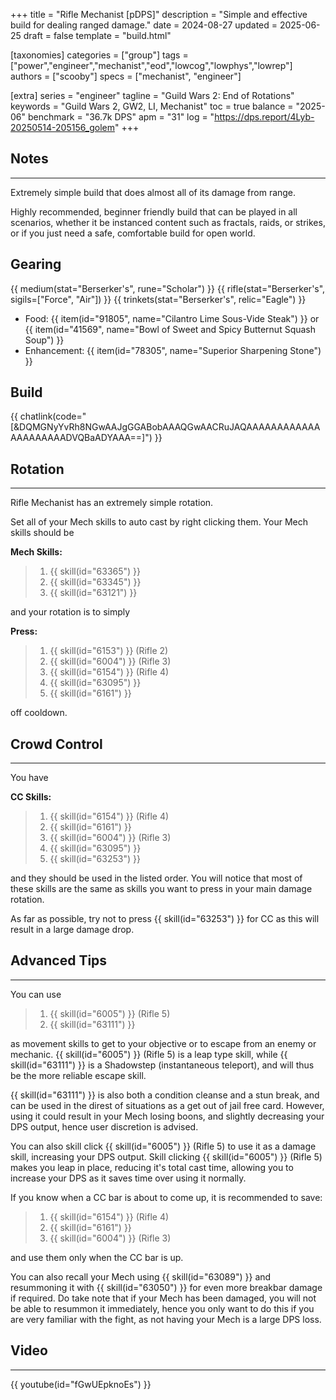 +++
title = "Rifle Mechanist [pDPS]"
description = "Simple and effective build for dealing ranged damage."
date = 2024-08-27
updated = 2025-06-25
draft = false
template = "build.html"

[taxonomies]
categories = ["group"]
tags = ["power","engineer","mechanist","eod","lowcog","lowphys","lowrep"]
authors = ["scooby"]
specs = ["mechanist", "engineer"]

[extra]
series = "engineer"
tagline = "Guild Wars 2: End of Rotations"
keywords = "Guild Wars 2, GW2, LI, Mechanist"
toc = true
balance = "2025-06"
benchmark = "36.7k DPS"
apm = "31"
log = "https://dps.report/4Lyb-20250514-205156_golem"
+++

## Notes

---

Extremely simple build that does almost all of its damage from range.

Highly recommended, beginner friendly build that can be played in all scenarios, whether it be instanced content such as fractals, raids, or strikes, or if you just need a safe, comfortable build for open world.

## Gearing

{{ medium(stat="Berserker's", rune="Scholar") }}
{{ rifle(stat="Berserker's", sigils=["Force", "Air"]) }}
{{ trinkets(stat="Berserker's", relic="Eagle") }}


- Food: {{ item(id="91805", name="Cilantro Lime Sous-Vide Steak") }} or {{ item(id="41569", name="Bowl of Sweet and Spicy Butternut Squash Soup") }}
- Enhancement: {{ item(id="78305", name="Superior Sharpening Stone") }}

## Build

{{ chatlink(code="[&DQMGNyYvRh8NGwAAJgGGABobAAAQGwAACRuJAQAAAAAAAAAAAAAAAAAAAAADVQBaADYAAA==]") }}

## Rotation

---

Rifle Mechanist has an extremely simple rotation.

Set all of your Mech skills to auto cast by right clicking them. Your Mech skills should be

**Mech Skills:**
> 1. {{ skill(id="63365") }}
> 1. {{ skill(id="63345") }}
> 1. {{ skill(id="63121") }}

and your rotation is to simply

**Press:**
> 1. {{ skill(id="6153") }} (Rifle 2)  
> 1. {{ skill(id="6004") }} (Rifle 3)
> 1. {{ skill(id="6154") }} (Rifle 4)
> 1. {{ skill(id="63095") }}  
> 1. {{ skill(id="6161") }}

off cooldown.

## Crowd Control

---

You have

**CC Skills:**
> 1. {{ skill(id="6154") }} (Rifle 4)
> 1. {{ skill(id="6161") }}
> 1. {{ skill(id="6004") }} (Rifle 3)
> 1. {{ skill(id="63095") }}
> 1. {{ skill(id="63253") }}

and they should be used in the listed order. You will notice that most of these skills are the same as skills you want to press in your main damage rotation.

As far as possible, try not to press {{ skill(id="63253") }} for CC as this will result in a large damage drop.

## Advanced Tips

---

You can use
> 1. {{ skill(id="6005") }} (Rifle 5)
> 1. {{ skill(id="63111") }}

as movement skills to get to your objective or to escape from an enemy or mechanic. {{ skill(id="6005") }} (Rifle 5) is a leap type skill, while {{ skill(id="63111") }} is a Shadowstep (instantaneous teleport), and will thus be the more reliable escape skill.

{{ skill(id="63111") }} is also both a condition cleanse and a stun break, and can be used in the direst of situations as a get out of jail free card. However, using it could result in your Mech losing boons, and slightly decreasing your DPS output, hence user discretion is advised.

You can also skill click {{ skill(id="6005") }} (Rifle 5) to use it as a damage skill, increasing your DPS output. Skill clicking {{ skill(id="6005") }} (Rifle 5) makes you leap in place, reducing it's total cast time, allowing you to increase your DPS as it saves time over using it normally.

If you know when a CC bar is about to come up, it is recommended to save:
> 1. {{ skill(id="6154") }} (Rifle 4)
> 1. {{ skill(id="6161") }}
> 1. {{ skill(id="6004") }} (Rifle 3)

and use them only when the CC bar is up.

You can also recall your Mech using {{ skill(id="63089") }} and resummoning it with {{ skill(id="63050") }} for even more breakbar damage if required. Do take note that if your Mech has been damaged, you will not be able to resummon it immediately, hence you only want to do this if you are very familiar with the fight, as not having your Mech is a large DPS loss.

## Video

---

{{ youtube(id="fGwUEpknoEs") }}

